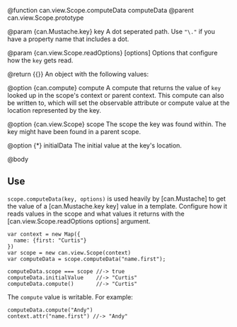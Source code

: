 @function can.view.Scope.computeData computeData
@parent can.view.Scope.prototype

@param {can.Mustache.key} key A dot seperated path.  Use `"\."` if you have a
property name that includes a dot.

@param {can.view.Scope.readOptions} [options] Options that configure how the `key` gets read.

@return {{}} An object with the following values:

@option {can.compute} compute A compute that returns the
value of `key` looked up in the scope's context or parent context. This compute can
also be written to, which will set the observable attribute or compute value at the
location represented by the key.

@option {can.view.Scope} scope The scope the key was found within. The key might have
been found in a parent scope.

@option {*} initialData The initial value at the key's location.

@body

## Use

`scope.computeData(key, options)` is used heavily by [can.Mustache] to get the value of
a [can.Mustache.key key] value in a template. Configure how it reads values in the
scope and what values it returns with the [can.view.Scope.readOptions options] argument.

    var context = new Map({
      name: {first: "Curtis"}
    })
    var scope = new can.view.Scope(context)
    var computeData = scope.computeData("name.first");

    computeData.scope === scope //-> true
    computeData.initialValue    //-> "Curtis"
    computeData.compute()       //-> "Curtis"

The `compute` value is writable.  For example:

    computeData.compute("Andy")
    context.attr("name.first") //-> "Andy"